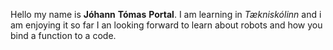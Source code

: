 Hello my name is **Jóhann** **Tómas** **Portal**.
I am learning in _Tækniskólinn_ and i am enjoying it so far
I an looking forward to learn about robots and how you bind a function to a code.

